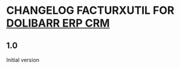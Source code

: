 # CHANGELOG FACTURXUTIL FOR <a href="https://www.dolibarr.org">DOLIBARR ERP CRM</a>

## 1.0
Initial version

